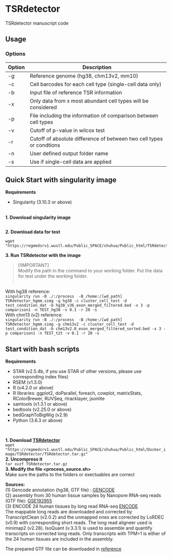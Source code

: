 # TSRdetector
TSRdetector manuscript code


## Usage </br>
### Options </br>
|Option|Description|
| -- | -- |
|-g|Reference genome (hg38, chm13v2, mm10)|
|-c|Cell barcodes for each cell type (single-cell data only)| 
|-b|Input file of reference TSR information|
|-x|Only data from x most abundant cell types will be considered|
|-p|File including the information of comparison between cell types|
|-v|Cutoff of p-value in wilcox test|
|-r|Cutoff of absolute difference of between two cell types or condtions|
|-n|User defined output folder name|
|-s|Use if single-cell data are applied|


## Quick Start with singularity image</br>
**Requirements**</br>
+ Singularity (3.10.3 or above) </br></br>

**1. Download singularity image** </br>
```wget https://regmedsrv1.wustl.edu/Public_SPACE/shuhua/Public_html/TSRdetector/docker/TSRdetector_hgmm.simg
```
**2. Download data for test** </br>
```
wget "https://regmedsrv1.wustl.edu/Public_SPACE/shuhua/Public_html/TSRdetector/testdata.tar.gz"
```
**3. Run TSRdetector with the image** </br>
> [!IMPORTANT]</br>
> Modify the path in the command to your working folder. Put the data for test under the working folder.</br></br>


With hg38 reference:</br>
```singularity run -B ./:/process  -B /home:/[wd_path] TSRdetector_hgmm.simg -g hg38 -c cluster_cell_test -d test_condition_dat -b hg38_v36_exon_merged_filtered.bed -x 3 -p comparison1 -n TEST_hg38 -v 0.1 -r 20 -s```</br>
With chm13 (v2) reference:</br>
```singularity run -B ./:/process  -B /home:/[wd_path] TSRdetector_hgmm.simg -g chm13v2 -c cluster_cell_test -d test_condition_dat -b chm13v2.0_exon_merged_filtered_sorted.bed -x 3 -p comparison1 -n TEST_t2t -v 0.1 -r 20 -s```</br>

## Start with bash scripts</br>
**Requirements**</br>
+ STAR (v2.5.4b, if you use STAR of other versions, please use corresponding index files) </br>
+ RSEM (v1.3.0) </br>
+ R (v4.2.0 or above) </br>
+ R libraries: ggplot2, doParallel, foreach, cowplot, matrixStats, RColorBrewer, RUVSeq, rtracklayer, jsonlite</br>
+ samtools (v1.3.1 or above)</br>
+ bedtools (v2.25.0 or above)</br>
+ bedGraphToBigWig (v2.9)</br>
+ Python (3.6.3 or above)</br>
</br>

**1. Download [TSRdetector](https://regmedsrv1.wustl.edu/Public_SPACE/shuhua/Public_html/Docker_image/TSRdetector/TSRdetector.tar.gz)**</br>
```wget "https://regmedsrv1.wustl.edu/Public_SPACE/shuhua/Public_html/Docker_image/TSRdetector/TSRdetector.tar.gz"```</br>
**2. Uncompress it** </br>
```tar xvzf TSRdetector.tar.gz```</br>
**3. Modify the file <process_source.sh>**</br>
Make sure the paths to the folders or exectuables are correct</br>


**Sources:**<br/>
(1) Gencode annotation (hg38, GTF file) : [GENCODE](https://www.gencodegenes.org/human/releases.html)<br />
(2) assembly from 30 human tissue samples by Nanopore RNA-seq reads (GTF file): [GSE192955]( https://www.ncbi.nlm.nih.gov/geo/query/acc.cgi?acc=GSE192955)<br />
(3) ENCODE 24 human tissues by long read RNA-seq [ENCODE](https://www.encodeproject.org/matrix/?type=Experiment&control_type!=*&status=released&perturbed=false&assay_title=long+read+RNA-seq&biosample_ontology.classification=tissue&biosample_ontology.classification=tissue&assay_title=total+RNA-seq&assay_title=polyA+plus+RNA-seq)</br>
The mappable long reads are downloaded and corrected by TranscriptClean (v2.0.2) and the unmapped ones are corrected by LoRDEC (v0.9) with corresponding short reads. The long read aligneer used is minimap2 (v2.28). IsoQuant (v.3.3.1) is used to assemble and quantify transcripts on corrected long reads. Only transcripts with TPM>1 is either of the 24 human tissues are included in the assembly. <br />

The prepared GTF file can be downloaded in [reference](https://regmedsrv1.wustl.edu/Public_SPACE/shuhua/Public_html/TSRdetector/merged_assembly_wGene_wCageInfo.gtf)<br />

